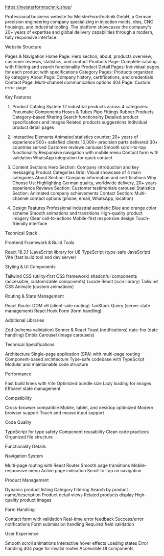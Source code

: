 https://meisterformtechnik.shop/

Professional business website for MeisterFormTechnik GmbH, a German precision engineering company specializing in injection molds, dies, CNC housings, and industrial tooling. The platform showcases the company's 20+ years of expertise and global delivery capabilities through a modern, fully responsive interface.

Website Structure

Pages & Navigation
Home Page: Hero section, about, products overview, customer reviews, statistics, and contact
Products Page: Complete catalog with filtering and search functionality
Product Detail Pages: Individual pages for each product with specifications
Category Pages: Products organized by category
About Page: Company history, certifications, and credentials
Contact Page: Multi-channel communication options
404 Page: Custom error page

Key Features

1. Product Catalog System
12 industrial products across 4 categories:
Pneumatic Components
Hoses & Tubes
Pipe Fittings
Rubber Products
Category-based filtering
Search functionality
Detailed product specifications and images
Related products suggestions
Individual product detail pages

2. Interactive Elements
Animated statistics counter:
20+ years of experience
500+ satisfied clients
10,000+ precision parts delivered
30+ countries served
Customer reviews carousel
Smooth scroll-to-top functionality
Responsive navigation with mobile menu
Contact form with validation
WhatsApp integration for quick contact

3. Content Sections
Hero Section: Company introduction and key messaging
Product Categories Grid: Visual showcase of 4 main categories
About Section: Company information and certifications
Why Choose Us: Highlighting German quality, worldwide delivery, 20+ years experience
Reviews Section: Customer testimonials carousel
Statistics Section: Animated company achievements
Contact Section: Multi-channel contact options (phone, email, WhatsApp, location)

4. Design Features
Professional industrial aesthetic
Blue and orange color scheme
Smooth animations and transitions
High-quality product imagery
Clear call-to-actions
Mobile-first responsive design
Touch-friendly interface

Technical Stack

Frontend Framework & Build Tools

React 18.3.1 (JavaScript library for UI)
TypeScript (type-safe JavaScript)
Vite (fast build tool and dev server)

Styling & UI Components

Tailwind CSS (utility-first CSS framework)
shadcn/ui components (accessible, customizable components)
Lucide React (icon library)
Tailwind CSS Animate (custom animations)

Routing & State Management

React Router DOM v6 (client-side routing)
TanStack Query (server state management)
React Hook Form (form handling)

Additional Libraries

Zod (schema validation)
Sonner & React Toast (notifications)
date-fns (date handling)
Embla Carousel (image carousels)

Technical Specifications

Architecture
Single-page application (SPA) with multi-page routing
Component-based architecture
Type-safe codebase with TypeScript
Modular and maintainable code structure

Performance

Fast build times with Vite
Optimized bundle size
Lazy loading for images
Efficient state management

Compatibility

Cross-browser compatible
Mobile, tablet, and desktop optimized
Modern browser support
Touch and mouse input support

Code Quality

TypeScript for type safety
Component reusability
Clean code practices
Organized file structure

Functionality Details

Navigation System

Multi-page routing with React Router
Smooth page transitions
Mobile-responsive menu
Active page indication
Scroll-to-top on navigation

Product Management

Dynamic product listing
Category filtering
Search by product name/description
Product detail views
Related products display
High-quality product images

Form Handling

Contact form with validation
Real-time error feedback
Success/error notifications
Form submission handling
Required field validation

User Experience

Smooth scroll animations
Interactive hover effects
Loading states
Error handling
404 page for invalid routes
Accessible UI components
